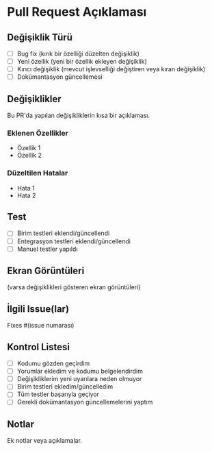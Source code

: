 # Pull Request Açıklaması

## Değişiklik Türü
- [ ] Bug fix (kırık bir özelliği düzelten değişiklik)
- [ ] Yeni özellik (yeni bir özellik ekleyen değişiklik)
- [ ] Kırıcı değişiklik (mevcut işlevselliği değiştiren veya kıran değişiklik)
- [ ] Dokümantasyon güncellemesi

## Değişiklikler
Bu PR'da yapılan değişikliklerin kısa bir açıklaması.

### Eklenen Özellikler
- Özellik 1
- Özellik 2

### Düzeltilen Hatalar
- Hata 1
- Hata 2

## Test
- [ ] Birim testleri eklendi/güncellendi
- [ ] Entegrasyon testleri eklendi/güncellendi
- [ ] Manuel testler yapıldı

## Ekran Görüntüleri
(varsa değişiklikleri gösteren ekran görüntüleri)

## İlgili Issue(lar)
Fixes #(issue numarası)

## Kontrol Listesi
- [ ] Kodumu gözden geçirdim
- [ ] Yorumlar ekledim ve kodumu belgelendirdim
- [ ] Değişikliklerim yeni uyarılara neden olmuyor
- [ ] Birim testleri ekledim/güncelledim
- [ ] Tüm testler başarıyla geçiyor
- [ ] Gerekli dokümantasyon güncellemelerini yaptım

## Notlar
Ek notlar veya açıklamalar. 